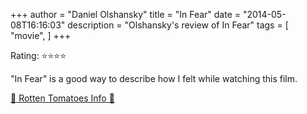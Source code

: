 +++
author = "Daniel Olshansky"
title = "In Fear"
date = "2014-05-08T16:16:03"
description = "Olshansky's review of In Fear"
tags = [
    "movie",
]
+++

Rating: ⭐⭐⭐⭐

"In Fear" is a good way to describe how I felt while watching this film.

[🍅 Rotten Tomatoes Info 🍅](https://www.rottentomatoes.com//m/in_fear_2013)
